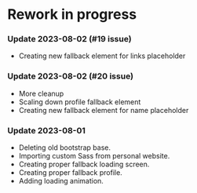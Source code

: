 # Rework in progress

### Update 2023-08-02 (#19 issue)
* Creating new fallback element for links placeholder

### Update 2023-08-02 (#20 issue)
* More cleanup
* Scaling down profile fallback element
* Creating new fallback element for name placeholder

### Update 2023-08-01
* Deleting old bootstrap base.
* Importing custom Sass from personal website.
* Creating proper fallback loading screen.
* Creating proper fallback profile.
* Adding loading animation.

